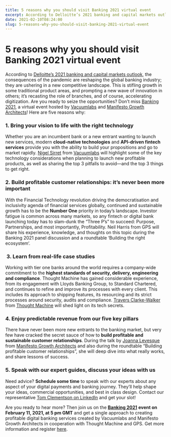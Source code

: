 ```yaml
---
title: 5 reasons why you should visit Banking 2021 virtual event
excerpt: According to Delloitte’s 2021 banking and capital markets outlook, the consequences of the pandemic are reshaping the global banking industry; they are ushering in a new competitive landscape. This is stifling growth in some traditional product areas, and prompting a new wave of innovation in others; it’s recasting the role of branches, and of course, […]
date: 2021-02-10T08:24:00
slug: 5-reasons-why-you-should-visit-banking-2021-virtual-event
---
```


# 5 reasons why you should visit Banking 2021 virtual event

According to [Delloitte’s 2021 banking and capital markets outlook](https://www2.deloitte.com/us/en/insights/industry/financial-services/financial-services-industry-outlooks/banking-industry-outlook.html), the consequences of the pandemic are reshaping the global banking industry; they are ushering in a new competitive landscape. This is stifling growth in some traditional product areas, and prompting a new wave of innovation in others; it’s recasting the role of branches, and of course, accelerating digitization. Are you ready to seize the opportunities? Don’t miss [Banking 2021](https://www.vacuumlabs.com/banking2021), a virtual event hosted by [Vacuumlabs](https://www.vacuumlabs.com/vacuumlabs-we-put-the-tech-in-fintech) and [Manifesto Growth Architects](https://manifestogrowth.com/)! Here are five reasons why:

### 1. **Bring your vision to life with the right technology**

Whether you are an incumbent bank or a new entrant wanting to launch new services, modern **cloud-native technologies** and **API-driven fintech services** provide you with the ability to build your propositions and go to market rapidly. [Nigel Sirret](https://www.linkedin.com/in/nigelsirett/) from [Vacuumlabs](https://www.vacuumlabs.com/vacuumlabs-we-put-the-tech-in-fintech) will highlight some of the key technology considerations when planning to launch new profitable products, as well as sharing the top 3 pitfalls to avoid—and the top 3 things to get right.

### 2. **Build profitable customer relationships: it’s never been more important**

With the Financial Technology revolution driving the democratisation and inclusivity agenda of financial services globally, continued and sustainable growth has to be the **Number One** priority in today’s landscape. Investor fatigue is common across many markets, so any fintech or digital bank launching today has to slam-dunk the “Three P’s” to succeed: Purpose, Partnerships, and most importantly, Profitability. Neil Harris from GPS will share his experience, knowledge, and thoughts on this topic during the Banking 2021 panel discussion and a roundtable ‘Building the right ecosystem‘.

### **&nbsp;3. Learn from real-life case studies**

Working with tier one banks around the world requires a company-wide commitment to the **highest standards of security, delivery, engineering and compliance**. Thought Machine has gained considerable experience, from its engagement with Lloyds Banking Group, to Standard Chartered, and continues to refine and improve its processes with every client. This includes its approach to shipping features, its resourcing and its strict processes around security, audits and compliance. [Travers Clarke-Walker](https://www.linkedin.com/in/traverscw/) from [Thought Machine](https://thoughtmachine.net/) will shed light on its tech secrets.&nbsp;

### **4. Enjoy predictable revenue from our five key pillars**

There have never been more new entrants to the banking market, but very few have cracked the secret sauce of how to **build profitable and sustainable customer relationships**. During the talk by [Joanna Levesque](https://www.linkedin.com/in/joanna-levesque-b1a0993/) from [Manifesto Growth Architects](https://manifestogrowth.com/) and also during the roundtable “Building profitable customer relationships”, she will deep dive into what really works, and share lessons of success.&nbsp;

### **5. Speak with our expert guides, discuss your ideas with us**

Need advice? **Schedule some time** to speak with our experts about any aspect of your digital payments and banking journey. They’ll help shape your ideas, commercial opportunities, and best in class design.&nbsp;Contact our representative [Tom Clementson on LinkedIn](https://www.linkedin.com/in/tomclementson/) and get your slot!

Are you ready to hear more? Then join us on the [**Banking 2021**](https://www.vacuumlabs.com/banking2021) **event on February 11, 2021, at 5 pm GMT** and get a single approach to creating profitable digital banking services created by Vacuumlabs and Manifesto Growth Architects in cooperation with Thought Machine and GPS. Get more information and register [here](https://www.vacuumlabs.com/banking2021).&nbsp;

